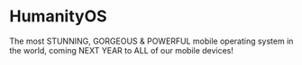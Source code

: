 # HumanityOS
The most STUNNING, GORGEOUS &amp; POWERFUL mobile operating system in the world, coming NEXT YEAR to ALL of our mobile devices!
